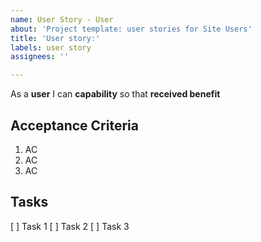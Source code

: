 ```yaml
---
name: User Story - User
about: 'Project template: user stories for Site Users'
title: 'User story:'
labels: user story
assignees: ''

---
```


As a **user** I can **capability** so that **received benefit**

## Acceptance Criteria
<ol>
 <li> AC
 <li> AC
 <li> AC
</ol>

## Tasks
[ ] Task 1
[ ] Task 2
[ ] Task 3
